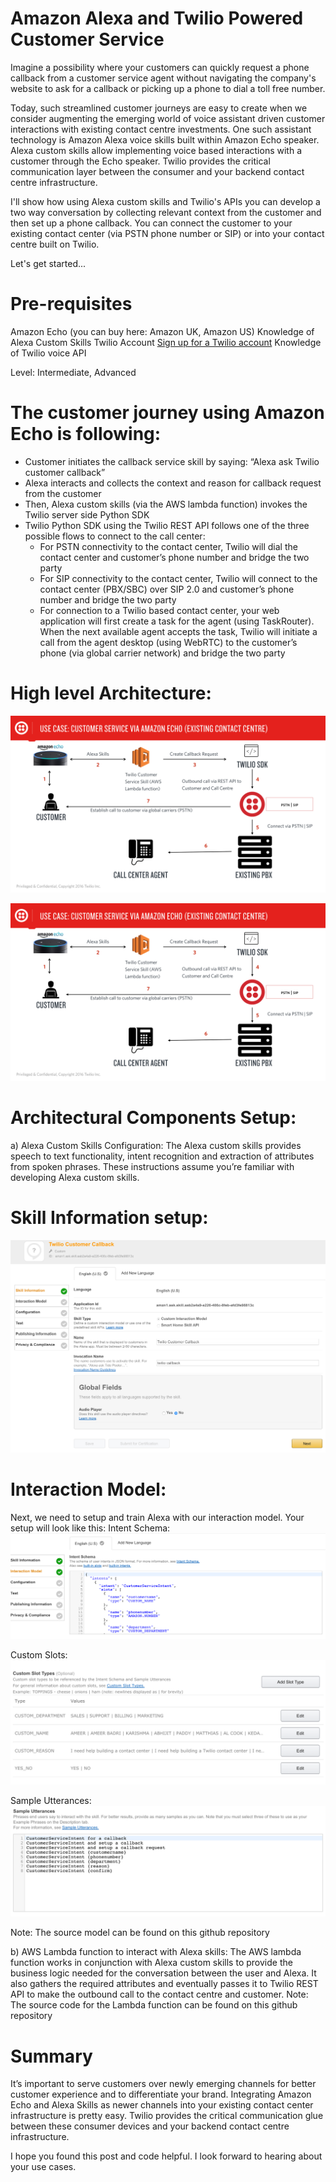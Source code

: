 # Amazon Alexa and Twilio Powered Customer Service
Imagine a possibility where your customers can quickly request a phone callback from a customer service agent without navigating the company's website to ask for a callback or picking up a phone to dial a toll free number. 

Today, such streamlined customer journeys are easy to create when we consider augmenting the emerging world of voice assistant driven customer interactions with existing contact centre investments.  One such assistant technology is Amazon Alexa voice skills built within Amazon Echo speaker.  Alexa custom skills allow implementing voice based interactions with a customer through the Echo speaker.   Twilio provides the critical communication layer between the consumer  and your backend contact centre infrastructure.

I'll show how using Alexa custom skills and Twilio's APIs you can develop a two way conversation by collecting relevant context from the customer and then set up a phone callback.  You can connect the customer to your existing contact center (via PSTN phone number or SIP) or into your contact centre built on Twilio.

Let's get started... 

# Pre-requisites  
Amazon Echo (you can buy here: Amazon UK, Amazon US)
Knowledge of Alexa Custom Skills
Twilio Account [Sign up for a Twilio account](https://www.twilio.com/try-twilio)
Knowledge of Twilio voice API

Level: Intermediate, Advanced

# The customer journey using Amazon Echo is following:
* Customer initiates the callback service skill by saying: “Alexa ask Twilio customer callback”
* Alexa interacts and collects the context and reason for callback request from the customer
* Then, Alexa custom skills (via the AWS lambda function) invokes the Twilio server side Python SDK
* Twilio Python SDK using the Twilio REST API follows one of the three possible flows to connect to the call center:
  * For PSTN connectivity to the contact center, Twilio will dial the contact center and customer’s phone number and bridge the two party
  * For SIP connectivity to the contact center, Twilio will connect to  the contact center (PBX/SBC) over SIP 2.0 and customer’s phone number and bridge the two party
  * For connection to a Twilio based contact center, your web application  will first create a task for the agent (using TaskRouter).  When the next available agent accepts the task, Twilio will initiate a call from the agent desktop (using WebRTC) to the customer’s phone (via global carrier network) and bridge the two party

# High level Architecture:
![](Signal_London_2016_Building_A_Twilio_Powered_Contact_Center.001.jpeg)

![](Signal_London_2016_Building_A_Twilio_Powered_Contact_Center.001.jpeg)


# Architectural Components Setup:
  a) Alexa Custom Skills Configuration:
  The Alexa custom skills provides speech to text functionality, intent recognition and extraction of attributes from spoken phrases.  These instructions assume you’re familiar with developing Alexa custom skills. 

# Skill Information setup:
![](alexa_interaction_model_1.png)

# Interaction Model:
  Next, we need to setup and train Alexa with our interaction model.  Your setup will look like this:
Intent Schema:
![](alexa_interaction_model_2.png)

Custom Slots:
![](alexa_interaction_model_3.png)

Sample Utterances:
![](alexa_interaction_model_4.png)
	
Note: The source model can be found on this github repository 

  b) AWS Lambda function to interact with Alexa skills: 
The AWS lambda function works in conjunction with Alexa custom skills to provide the business logic needed for the conversation between the user and Alexa.  It also gathers the required attributes and eventually passes it to Twilio REST API to make the outbound call to the contact centre and customer.
Note: The source code for the Lambda function can be found on this github repository 

# Summary
It’s important to serve customers over newly emerging channels for better customer experience and to differentiate your brand.  Integrating Amazon Echo and Alexa Skills as newer channels into your existing contact center infrastructure is pretty easy.  Twilio provides the critical communication  glue between these consumer devices and your backend contact centre infrastructure.

I hope you found this post and code helpful.  I look forward to hearing about your use cases.

